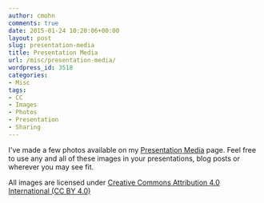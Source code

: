 ```yaml
---
author: cmohn
comments: true
date: 2015-01-24 10:20:06+00:00
layout: post
slug: presentation-media
title: Presentation Media
url: /misc/presentation-media/
wordpress_id: 3518
categories:
- Misc
tags:
- CC
- Images
- Photos
- Presentation
- Sharing
---
```


I've made a few photos available on my [Presentation Media](http://vninja.net/presentation-media/) page. Feel free to use any and all of these images in your presentations, blog posts or wherever you may see fit.

All images are licensed under [Creative Commons Attribution 4.0 International (CC BY 4.0)](http://creativecommons.org/licenses/by/4.0/)
